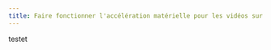 ```yaml
---
title: Faire fonctionner l'accélération matérielle pour les vidéos sur Arch Linux avec une carte graphique NVIDIA
---
```


testet